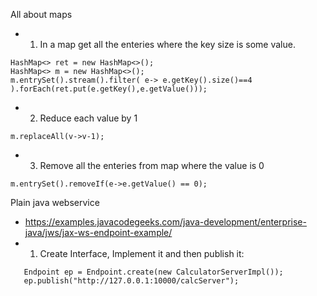 All about maps
  - 1. In a map get all the enteries where the key size is some value.
  ```code
  HashMap<> ret = new HashMap<>();
  HashMap<> m = new HashMap<>();
  m.entrySet().stream().filter( e-> e.getKey().size()==4 ).forEach(ret.put(e.getKey(),e.getValue()));
  ```
  - 2. Reduce each value by 1
  ```code
  m.replaceAll(v->v-1);
  ```
  - 3. Remove all the enteries from map where the value is 0
  ```code
  m.entrySet().removeIf(e->e.getValue() == 0);
  ```

Plain java webservice
- https://examples.javacodegeeks.com/java-development/enterprise-java/jws/jax-ws-endpoint-example/
- 1. Create Interface, Implement it and then publish it:
```code
   Endpoint ep = Endpoint.create(new CalculatorServerImpl());  
   ep.publish("http://127.0.0.1:10000/calcServer");
```

